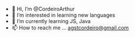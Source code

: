 - 👋 Hi, I’m @CordeiroArthur
- 👀 I’m interested in learning new languages
- 🌱 I’m currently learning JS, Java
- 📫 How to reach me ...
 agstcordeiro@gmail.com

<!---
CordeiroArthur/CordeiroArthur is a ✨ special ✨ repository because its `README.md` (this file) appears on your GitHub profile.
You can click the Preview link to take a look at your changes.
--->
